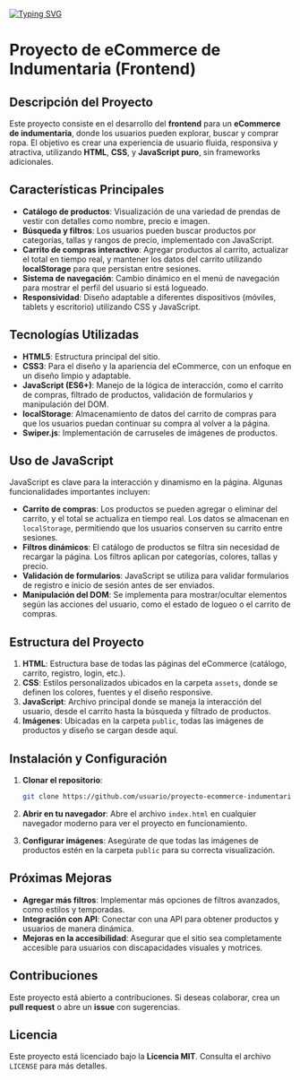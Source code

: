 [![Typing SVG](https://readme-typing-svg.demolab.com?font=Poppins&pause=1000&width=435&lines=Proyecto+Integrador)](https://git.io/typing-svg)

# Proyecto de eCommerce de Indumentaria (Frontend)

## Descripción del Proyecto

Este proyecto consiste en el desarrollo del **frontend** para un **eCommerce de indumentaria**, donde los usuarios pueden explorar, buscar y comprar ropa. El objetivo es crear una experiencia de usuario fluida, responsiva y atractiva, utilizando **HTML**, **CSS**, y **JavaScript puro**, sin frameworks adicionales.

## Características Principales

- **Catálogo de productos**: Visualización de una variedad de prendas de vestir con detalles como nombre, precio e imagen.
- **Búsqueda y filtros**: Los usuarios pueden buscar productos por categorías, tallas y rangos de precio, implementado con JavaScript.
- **Carrito de compras interactivo**: Agregar productos al carrito, actualizar el total en tiempo real, y mantener los datos del carrito utilizando **localStorage** para que persistan entre sesiones.
- **Sistema de navegación**: Cambio dinámico en el menú de navegación para mostrar el perfil del usuario si está logueado.
- **Responsividad**: Diseño adaptable a diferentes dispositivos (móviles, tablets y escritorio) utilizando CSS y JavaScript.

## Tecnologías Utilizadas

- **HTML5**: Estructura principal del sitio.
- **CSS3**: Para el diseño y la apariencia del eCommerce, con un enfoque en un diseño limpio y adaptable.
- **JavaScript (ES6+)**: Manejo de la lógica de interacción, como el carrito de compras, filtrado de productos, validación de formularios y manipulación del DOM.
- **localStorage**: Almacenamiento de datos del carrito de compras para que los usuarios puedan continuar su compra al volver a la página.
- **Swiper.js**: Implementación de carruseles de imágenes de productos.

## Uso de JavaScript

JavaScript es clave para la interacción y dinamismo en la página. Algunas funcionalidades importantes incluyen:

- **Carrito de compras**: Los productos se pueden agregar o eliminar del carrito, y el total se actualiza en tiempo real. Los datos se almacenan en `localStorage`, permitiendo que los usuarios conserven su carrito entre sesiones.
- **Filtros dinámicos**: El catálogo de productos se filtra sin necesidad de recargar la página. Los filtros aplican por categorías, colores, tallas y precio.
- **Validación de formularios**: JavaScript se utiliza para validar formularios de registro e inicio de sesión antes de ser enviados.
- **Manipulación del DOM**: Se implementa para mostrar/ocultar elementos según las acciones del usuario, como el estado de logueo o el carrito de compras.

## Estructura del Proyecto

1. **HTML**: Estructura base de todas las páginas del eCommerce (catálogo, carrito, registro, login, etc.).
2. **CSS**: Estilos personalizados ubicados en la carpeta `assets`, donde se definen los colores, fuentes y el diseño responsive.
3. **JavaScript**: Archivo principal donde se maneja la interacción del usuario, desde el carrito hasta la búsqueda y filtrado de productos.
4. **Imágenes**: Ubicadas en la carpeta `public`, todas las imágenes de productos y diseño se cargan desde aquí.

## Instalación y Configuración

1. **Clonar el repositorio**:
    ```bash
    git clone https://github.com/usuario/proyecto-ecommerce-indumentaria-frontend.git
    ```

2. **Abrir en tu navegador**:
    Abre el archivo `index.html` en cualquier navegador moderno para ver el proyecto en funcionamiento.

3. **Configurar imágenes**:
    Asegúrate de que todas las imágenes de productos estén en la carpeta `public` para su correcta visualización.

## Próximas Mejoras

- **Agregar más filtros**: Implementar más opciones de filtros avanzados, como estilos y temporadas.
- **Integración con API**: Conectar con una API para obtener productos y usuarios de manera dinámica.
- **Mejoras en la accesibilidad**: Asegurar que el sitio sea completamente accesible para usuarios con discapacidades visuales y motrices.

## Contribuciones

Este proyecto está abierto a contribuciones. Si deseas colaborar, crea un **pull request** o abre un **issue** con sugerencias.

## Licencia

Este proyecto está licenciado bajo la **Licencia MIT**. Consulta el archivo `LICENSE` para más detalles.




